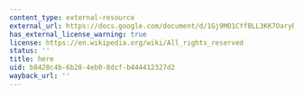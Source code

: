 ```yaml
---
content_type: external-resource
external_url: https://docs.google.com/document/d/1Gj9MO1CYfBLL3KK7OaryRnLCks3Cq4QO5G4wT89gxjE/edit?usp=sharing
has_external_license_warning: true
license: https://en.wikipedia.org/wiki/All_rights_reserved
status: ''
title: here
uid: b8428c4b-6b28-4eb0-8dcf-b444412327d2
wayback_url: ''
---
```

